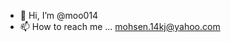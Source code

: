 - 👋 Hi, I’m @moo014 
- 📫 How to reach me ... mohsen.14kj@yahoo.com 

<!---
moo014/moo014 is a ✨ special ✨ repository because its `README.md` (this file) appears on your GitHub profile.
You can click the Preview link to take a look at your changes.
--->
